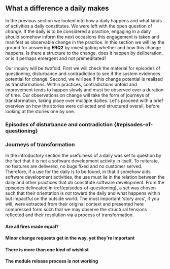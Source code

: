 
## What a difference a daily makes

In the previous section we looked into how a daily happens and what kinds of activities a daily constitutes. We were left with the open question of *change*. If the daily is to be considered a practice, engaging in a daily should somehow inform the next occasions this engagement is taken and manifest as observable change in the practice. In this section we will lay the ground for answering **ERQ2** by investigating whether and how this change happens. Is there a structure to the change, does it happen by deliberation, or is it perhaps emergent and not premeditated?

Our inquiry will be twofold. First we will check the material for episodes of questioning, disturbance and contradiction to see if the system evidences potential for change. Second, we will see if this change potential is realised as transformations. Within practices, contradictions unfold and improvement tends to happen slowly and must be observed over a duration of time. Our observations on change will take the form of journeys of transformation, taking place over multiple dailies. Let's proceed with a brief overview on how the stories were collected and structured overall, before looking at the stories one by one.

### Episodes of disturbance and contradiction {#episodes-of-questioning}

### Journeys of transformation

In the introductory section the usefulness of a daily was set to question by the fact that it is not a software development activity in itself. To reiterate, no features are delivered, no bugs fixed and no customer served. Therefore, if a use for the daily is to be found, in that it somehow aids software development activities, the use must lie in the relation between the daily and other practices that _do_ constitute software development. From the episodes delineated in \ref{episodes-of-questioning}, a set was chosen such that their orientation is *not* toward the daily and what happens within but impactful on the outside world. The most important 'story arcs', if you will, were extracted from their original context and presented here compressed form such that we may observe the structural tensions reflected and their resolution via a process of transformation.

#### Are all fires made equal?

#### Minor change requests get in the way, yet they're important

#### There is more than one kind of wishlist

#### The module release process is not working
